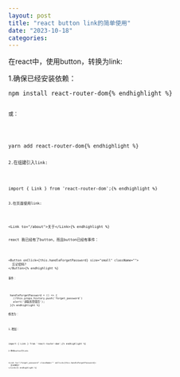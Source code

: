 ```yaml
---
layout: post
title: "react button link的简单使用"
date: "2023-10-18"
categories: 
---
```

<p>在react中，使用button，转换为link:</p>

<p>1.确保已经安装依赖：</p>

<pre>
<code>npm install react-router-dom{% endhighlight %}

<p><code>或：</code></p>

<pre>
<code>yarn add react-router-dom{% endhighlight %}

<p><code>2.在组建引入link:</code></p>

<pre>
<code>import { Link } from &#39;react-router-dom&#39;;{% endhighlight %}

<p><code>3.在页面使用link:</code></p>

<pre>
<code>&lt;Link to=&quot;/about&quot;&gt;关于&lt;/Link&gt;{% endhighlight %}

<p><span style="font-family:monospace">react 我已经有了button，而且button已经有事件：</span></p>

<pre>
<code>&lt;Button onClick={this.handleForgetPassword} size=&quot;small&quot; className=&quot;&quot;&gt;
  忘记密码?
&lt;/Button&gt;{% endhighlight %}

<p><code>事件：</code></p>

<pre>
<code> handleForgetPassword = () =&gt; {
   //this.props.history.push(`forget_password`)
   alert(&#39;请联系管理员&#39;);
 }{% endhighlight %}

<p><span style="font-family:monospace">修改为：</span></p>

<p>1.增加：</p>

<pre>
<code>import { Link } from &#39;react-router-dom&#39;;{% endhighlight %}

<p><code>2.修改button为link:</code></p>

<pre>
<code>&lt;Link to=&quot;/forget_password&quot; className=&quot;&quot; onClick={this.handleForgetPassword}&gt;
  忘记密码?
&lt;/Link&gt;{% endhighlight %}

